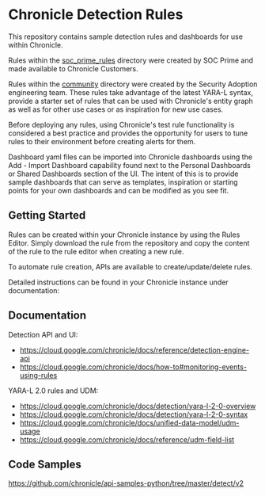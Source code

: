 # Chronicle Detection Rules

This repository contains sample detection rules and dashboards for use within Chronicle.

Rules within the [soc_prime_rules](soc_prime_rules) directory were created by
SOC Prime and made available to Chronicle Customers.

Rules within the [community](community) directory were created by the Security Adoption engineering team. These rules take advantage of the latest YARA-L syntax, provide a starter set of rules that can be used with Chronicle's entity graph as well as for other use cases or as inspiration for new use cases.

Before deploying any rules, using Chronicle's test rule functionality is considered a best practice and provides the opportunity for users to tune rules to their environment before creating alerts for them.

Dashboard yaml files can be imported into Chronicle dashboards using the Add - Import Dashboard capability found next to the Personal Dashboards or Shared Dashboards section of the UI. The intent of this is to provide sample dashboards that can serve as templates, inspiration or starting points for your own dashboards and can be modified as you see fit.

## Getting Started

Rules can be created within your Chronicle instance by using the Rules Editor.
Simply download the rule from the repository and copy the content of the rule to
the rule editor when creating a new rule.

To automate rule creation, APIs are available to create/update/delete rules.

Detailed instructions can be found in your Chronicle instance under
documentation:

## Documentation

Detection API and UI:

*   https://cloud.google.com/chronicle/docs/reference/detection-engine-api
*   https://cloud.google.com/chronicle/docs/how-to#monitoring-events-using-rules

YARA-L 2.0 rules and UDM:

*   https://cloud.google.com/chronicle/docs/detection/yara-l-2-0-overview
*   https://cloud.google.com/chronicle/docs/detection/yara-l-2-0-syntax
*   https://cloud.google.com/chronicle/docs/unified-data-model/udm-usage
*   https://cloud.google.com/chronicle/docs/reference/udm-field-list

## Code Samples

https://github.com/chronicle/api-samples-python/tree/master/detect/v2
